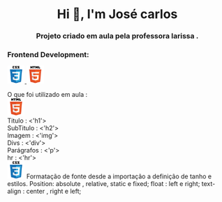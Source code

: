 <h1 align="center">Hi 👋, I'm José carlos</h1>
<h3 align="center">Projeto criado em aula pela professora larissa .</h3>


<h3 align="left">Frontend Development:</h3>
<p align="left"> <a href="https://www.w3schools.com/css/" target="_blank"> <img src="https://raw.githubusercontent.com/devicons/devicon/master/icons/css3/css3-original-wordmark.svg" alt="css3" width="40" height="40"/> </a> <a href="https://www.w3.org/html/" target="_blank"> <img src="https://raw.githubusercontent.com/devicons/devicon/master/icons/html5/html5-original-wordmark.svg" alt="html5" width="40" height="40"/> </a> </p>
<p>O que foi utilizado em aula :<br/>
 <img src="https://raw.githubusercontent.com/devicons/devicon/master/icons/html5/html5-original-wordmark.svg" alt="html5" width="40" height="40"/><br/>
Titulo : <'h1'><br/>
SubTitulo : <'h2'><br/>
Imagem : <'img'><br/>
Divs : <'div'> <br/>
Parágrafos : <'p'><br/>
hr : <'hr'><br/>
<img src="https://raw.githubusercontent.com/devicons/devicon/master/icons/css3/css3-original-wordmark.svg" alt="css3" width="40" height="40"/>
Formatação de fonte desde a importação a definição de tanho e estilos.
Position: absolute , relative, static e fixed;
float : left e right;
text-align : center , right e left;
</p>